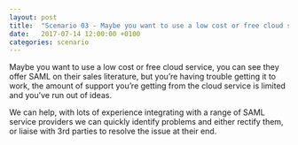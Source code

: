 ```yaml
---
layout: post
title:  "Scenario 03 - Maybe you want to use a low cost or free cloud service..."
date:   2017-07-14 12:00:00 +0100
categories: scenario
---
```

Maybe you want to use a low cost or free cloud service, you can see they offer SAML on their sales literature, but
you’re having trouble getting it to work, the amount of support you’re getting from the cloud service is limited
and you’ve run out of ideas.
 
We can help, with lots of experience integrating with a range of SAML service providers we can quickly identify
problems and either rectify them, or liaise with 3rd parties to resolve the issue at their end.

